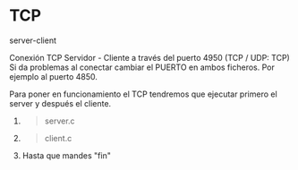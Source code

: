 # TCP
server-client



Conexión TCP 
Servidor - Cliente a través del puerto 4950 (TCP / UDP: TCP)
Si da problemas al conectar cambiar el PUERTO en ambos ficheros.
Por ejemplo al puerto 4850.

Para poner en funcionamiento el TCP tendremos que ejecutar primero el server y después el cliente.

1.    > server.c


2.    > client.c


3.  Hasta que mandes "fin"
